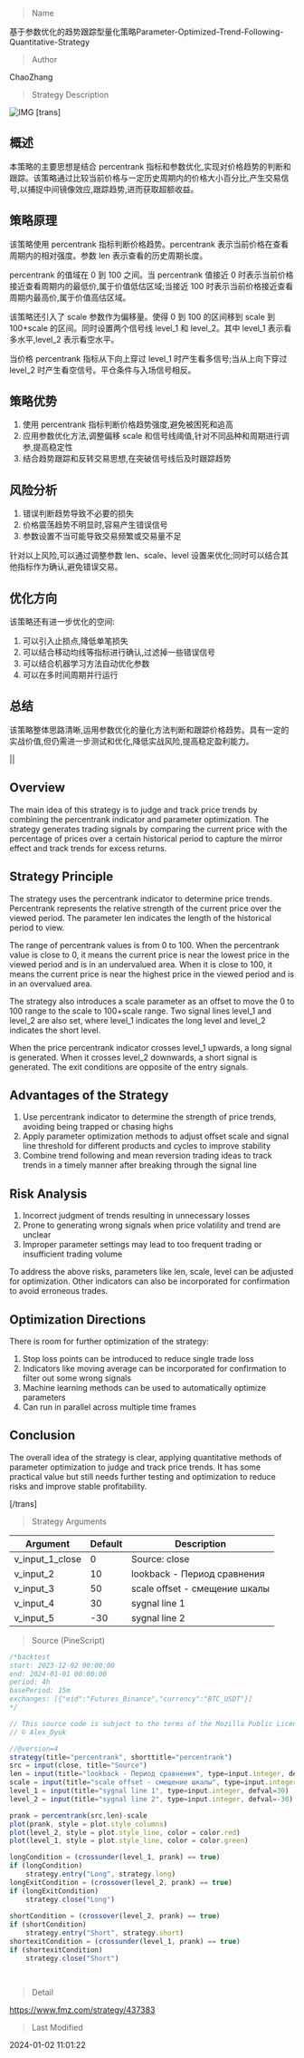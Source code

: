 
> Name

基于参数优化的趋势跟踪型量化策略Parameter-Optimized-Trend-Following-Quantitative-Strategy

> Author

ChaoZhang

> Strategy Description

![IMG](https://www.fmz.com/upload/asset/a800a2f343d0bc3580.png)
[trans]

## 概述

本策略的主要思想是结合 percentrank 指标和参数优化,实现对价格趋势的判断和跟踪。该策略通过比较当前价格与一定历史周期内的价格大小百分比,产生交易信号,以捕捉中间镜像效应,跟踪趋势,进而获取超额收益。

## 策略原理  

该策略使用 percentrank 指标判断价格趋势。percentrank 表示当前价格在查看周期内的相对强度。参数 len 表示查看的历史周期长度。

percentrank 的值域在 0 到 100 之间。当 percentrank 值接近 0 时表示当前价格接近查看周期内的最低价,属于价值低估区域;当接近 100 时表示当前价格接近查看周期内最高价,属于价值高估区域。

该策略还引入了 scale 参数作为偏移量。使得 0 到 100 的区间移到 scale 到 100+scale 的区间。同时设置两个信号线 level_1 和 level_2。其中 level_1 表示看多水平,level_2 表示看空水平。

当价格 percentrank 指标从下向上穿过 level_1 时产生看多信号;当从上向下穿过 level_2 时产生看空信号。平仓条件与入场信号相反。

## 策略优势

1. 使用 percentrank 指标判断价格趋势强度,避免被困死和追高
2. 应用参数优化方法,调整偏移 scale 和信号线阈值,针对不同品种和周期进行调参,提高稳定性
3. 结合趋势跟踪和反转交易思想,在突破信号线后及时跟踪趋势

## 风险分析

1. 错误判断趋势导致不必要的损失
2. 价格震荡趋势不明显时,容易产生错误信号
3. 参数设置不当可能导致交易频繁或交易量不足

针对以上风险,可以通过调整参数 len、scale、level 设置来优化;同时可以结合其他指标作为确认,避免错误交易。

## 优化方向  

该策略还有进一步优化的空间:

1. 可以引入止损点,降低单笔损失
2. 可以结合移动均线等指标进行确认,过滤掉一些错误信号
3. 可以结合机器学习方法自动优化参数
4. 可以在多时间周期并行运行

## 总结

该策略整体思路清晰,运用参数优化的量化方法判断和跟踪价格趋势。具有一定的实战价值,但仍需进一步测试和优化,降低实战风险,提高稳定盈利能力。

||

## Overview

The main idea of this strategy is to judge and track price trends by combining the percentrank indicator and parameter optimization. The strategy generates trading signals by comparing the current price with the percentage of prices over a certain historical period to capture the mirror effect and track trends for excess returns.

## Strategy Principle    

The strategy uses the percentrank indicator to determine price trends. Percentrank represents the relative strength of the current price over the viewed period. The parameter len indicates the length of the historical period to view.

The range of percentrank values is from 0 to 100. When the percentrank value is close to 0, it means the current price is near the lowest price in the viewed period and is in an undervalued area. When it is close to 100, it means the current price is near the highest price in the viewed period and is in an overvalued area.

The strategy also introduces a scale parameter as an offset to move the 0 to 100 range to the scale to 100+scale range. Two signal lines level_1 and level_2 are also set, where level_1 indicates the long level and level_2 indicates the short level. 

When the price percentrank indicator crosses level_1 upwards, a long signal is generated. When it crosses level_2 downwards, a short signal is generated. The exit conditions are opposite of the entry signals.

## Advantages of the Strategy  

1. Use percentrank indicator to determine the strength of price trends, avoiding being trapped or chasing highs
2. Apply parameter optimization methods to adjust offset scale and signal line threshold for different products and cycles to improve stability 
3. Combine trend following and mean reversion trading ideas to track trends in a timely manner after breaking through the signal line

## Risk Analysis   

1. Incorrect judgment of trends resulting in unnecessary losses
2. Prone to generating wrong signals when price volatility and trend are unclear
3. Improper parameter settings may lead to too frequent trading or insufficient trading volume

To address the above risks, parameters like len, scale, level can be adjusted for optimization. Other indicators can also be incorporated for confirmation to avoid erroneous trades.

## Optimization Directions

There is room for further optimization of the strategy:

1. Stop loss points can be introduced to reduce single trade loss
2. Indicators like moving average can be incorporated for confirmation to filter out some wrong signals  
3. Machine learning methods can be used to automatically optimize parameters
4. Can run in parallel across multiple time frames

## Conclusion  

The overall idea of the strategy is clear, applying quantitative methods of parameter optimization to judge and track price trends. It has some practical value but still needs further testing and optimization to reduce risks and improve stable profitability.

[/trans]

> Strategy Arguments



|Argument|Default|Description|
|----|----|----|
|v_input_1_close|0|Source: close|high|low|open|hl2|hlc3|hlcc4|ohlc4|
|v_input_2|10|lookback - Период сравнения|
|v_input_3|50|scale offset - смещение шкалы|
|v_input_4|30|sygnal line 1|
|v_input_5|-30|sygnal line 2|


> Source (PineScript)

``` javascript
/*backtest
start: 2023-12-02 00:00:00
end: 2024-01-01 00:00:00
period: 4h
basePeriod: 15m
exchanges: [{"eid":"Futures_Binance","currency":"BTC_USDT"}]
*/

// This source code is subject to the terms of the Mozilla Public License 2.0 at https://mozilla.org/MPL/2.0/
// © Alex_Dyuk

//@version=4
strategy(title="percentrank", shorttitle="percentrank")
src = input(close, title="Source")
len = input(title="lookback - Период сравнения", type=input.integer, defval=10, minval=2)
scale = input(title="scale offset - смещение шкалы", type=input.integer, defval=50, minval=0, maxval=100)
level_1 = input(title="sygnal line 1", type=input.integer, defval=30)
level_2 = input(title="sygnal line 2", type=input.integer, defval=-30)

prank = percentrank(src,len)-scale
plot(prank, style = plot.style_columns)
plot(level_2, style = plot.style_line, color = color.red)
plot(level_1, style = plot.style_line, color = color.green)

longCondition = (crossunder(level_1, prank) == true)
if (longCondition)
    strategy.entry("Long", strategy.long)
longExitCondition = (crossover(level_2, prank) == true)
if (longExitCondition)
    strategy.close("Long")
    
shortCondition = (crossover(level_2, prank) == true)
if (shortCondition)
    strategy.entry("Short", strategy.short)
shortexitCondition = (crossunder(level_1, prank) == true)
if (shortexitCondition)
    strategy.close("Short")

    
```

> Detail

https://www.fmz.com/strategy/437383

> Last Modified

2024-01-02 11:01:22
